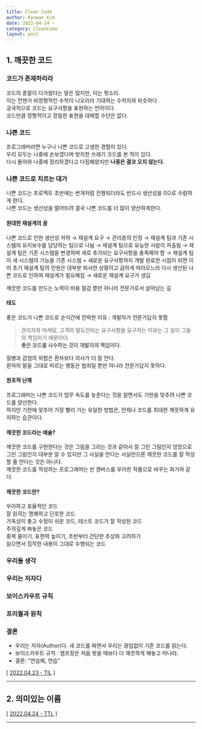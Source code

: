 ```yaml
---
title: Clean Code  
author: Kyuwan Kim
date: 2022-04-24 ~ 
category: CleanCode
layout: post
---
```


## 1. 깨끗한 코드 
### 코드가 존재하리라
코드의 종말이 다가왔다는 말은 많지만, 이는 헛소리.  
이는 언젠가 비정형적인 수학이 나오리라 기대하는 수학자와 비슷하다.  
궁국적으로 코드는 요구사항을 표현하는 언어이다.  
코드만큼 정형적이고 정밀한 표현을 대체할 수단은 없다.  



### 나쁜 코드
프로그래머라면 누구나 나쁜 코드로 고생한 경험이 있다.  
우리 모두는 나중에 손보겠다며 방치한 쓰레기 코드를 본 적이 있다.  
다시 돌아와 나중에 정리하겠다고 다짐해왔지만 **나중은 결코 오지 않는다.**



### 나쁜 코드로 치르는 대가 
나쁜 코드는 프로젝트 초반에는 번개처럼 진행되더라도 반드시 생산성을 0으로 수렴하게 한다.  
나쁜 코드는 생산성을 떨어뜨려 결국 나쁜 코드를 더 많이 양산하게한다.  

#### 원대한 재설계의 꿈
나쁜 코드로 인한 생산성 저하 → 재설계 요구 → 관리층의 인정
→ 재설계 팀과 기존 시스템의 유지보수를 담당하는 팀으로 나뉨 
→ 재설계 팀으로 유능한 사람이 차출됨 → 재설계 팀은 기존 시스템을 변경하며 새로 추가되는 요구사항을 충족해야 함 → 재설계 팀이 새 시스템의 기능을 기존 시스템 + 새로운 요구사항까지 개발 완료한 시점이 되면 이미 초기 재설계 팀의 인원은 대부분 퇴사한 상황이고 급하게 따라오느라 다시 생산된 나쁜 코드로 인하여 재설계가 필요해짐 → 새로운 재설계 요구가 생김  

깨끗한 코드를 만드는 노력이 비용 절감 뿐만 아니라 전문가로서 살아남는 길  

#### 태도 
좋은 코드가 나쁜 코드로 순식간에 전락한 이유 : 개발자가 전문가답지 못함  
> 관리자와 마케팅, 고객의 말도안되는 요구사항을 요구하는 이유는 그 일이 그들의 책임이기 때문이다.  
**좋은 코드를 사수하는 것이 개발자의 책임이다.**  

질병과 감염의 위험은 환자보다 의사가 더 잘 안다.  
환자의 말을 그대로 따르는 행동은 범죄일 뿐만 아니라 전문가답지 못하다. 

#### 원초적 난제
프로그래머는 나쁜 코드가 업무 속도를 늦춘다는 것을 알면서도 기한을 맞추려 나쁜 코드를 양산한다.  
하지만 기한에 맞추어 가장 빨리 가는 유일한 방법은, 언제나 코드를 최대한 깨끗하게 유지하는 습관이다. 

#### 깨끗한 코드라는 예술?
깨끗한 코드를 구현한다는 것은 그림을 그리는 것과 같아서 잘 그린 그림인지 엉망으로 그린 그림인지 대부분 알 수 있지만 그 사실을 안다는 사실만으론 깨끗한 코드를 잘 작성할 줄 안다는 것은 아니다.  
깨끗한 코드를 작성하는 프로그래머는 빈 캔버스를 우아한 작품으로 바꾸는 화가와 같다.  

#### 깨끗한 코드란? 
우아하고 효율적인 코드  
잘 읽히는 명쾌하고 단호한 코드  
가독성이 좋고 수정이 쉬운 코드, 테스트 코드가 잘 작성된 코드  
주의깊게 짜놓은 코드  
중복 줄이기, 표현력 높이기, 초반부터 간단한 추상화 고려하기  
읽으면서 짐작한 내용이 그대로 수행되는 코드  


### 우리들 생각



### 우리는 저자다



### 보이스카우트 규칙 



### 프리퀄과 원칙 



### 결론  




- 우리는 저자(Author)다. 새 코드를 짜면서 우리는 끊임없이 기존 코드를 읽는다. 
- 보이스카우트 규칙 : 캠프장은 처음 왓을 때보다 더 깨끗하게 해놓고 떠나라.
- 결론: "연습해, 연습"

[ [2022.04.23 - TIL](https://github.com/kkw5240/blog/blob/master/_posts/books/clean-code/TIL/1.%20%EA%B9%A8%EB%81%97%ED%95%9C_%EC%BD%94%EB%93%9C.md) ]


---
## 2. 의미있는 이름 


[ [2022.04.24 - TTL](https://github.com/kkw5240/blog/blob/master/_posts/books/clean-code/TIL/2.%20%EC%9D%98%EB%AF%B8%EC%9E%88%EB%8A%94_%EC%9D%B4%EB%A6%84.md) ]


---
